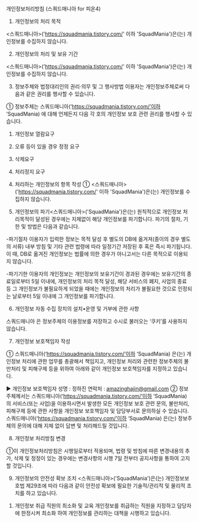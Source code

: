개인정보처리방침 (스쿼드매니아 for 피온4)

1. 개인정보의 처리 목적 

 <스쿼드매니아>('https://squadmania.tistory.com/' 이하 'SquadMania')은(는) 개인정보를 수집하지 않습니다.

 

2. 개인정보의 처리 및 보유 기간

 <스쿼드매니아>('https://squadmania.tistory.com/' 이하 'SquadMania')은(는) 개인정보를 수집하지 않습니다.

 

3. 정보주체와 법정대리인의 권리·의무 및 그 행사방법 이용자는 개인정보주체로써 다음과 같은 권리를 행사할 수 있습니다.

① 정보주체는 스쿼드매니아(‘https://squadmania.tistory.com/’이하 ‘SquadMania) 에 대해 언제든지 다음 각 호의 개인정보 보호 관련 권리를 행사할 수 있습니다.

1) 개인정보 열람요구

2) 오류 등이 있을 경우 정정 요구

3) 삭제요구

4) 처리정지 요구




4. 처리하는 개인정보의 항목 작성
① <스쿼드매니아>('https://squadmania.tistory.com/' 이하 'SquadMania')은(는) 개인정보를 수집하지 않습니다.




5. 개인정보의 파기<스쿼드매니아>('SquadMania')은(는) 원칙적으로 개인정보 처리목적이 달성된 경우에는 지체없이 해당 개인정보를 파기합니다. 파기의 절차, 기한 및 방법은 다음과 같습니다.

-파기절차
이용자가 입력한 정보는 목적 달성 후 별도의 DB에 옮겨져(종이의 경우 별도의 서류) 내부 방침 및 기타 관련 법령에 따라 일정기간 저장된 후 혹은 즉시 파기됩니다. 이 때, DB로 옮겨진 개인정보는 법률에 의한 경우가 아니고서는 다른 목적으로 이용되지 않습니다.

-파기기한
이용자의 개인정보는 개인정보의 보유기간이 경과된 경우에는 보유기간의 종료일로부터 5일 이내에, 개인정보의 처리 목적 달성, 해당 서비스의 폐지, 사업의 종료 등 그 개인정보가 불필요하게 되었을 때에는 개인정보의 처리가 불필요한 것으로 인정되는 날로부터 5일 이내에 그 개인정보를 파기합니다.




6. 개인정보 자동 수집 장치의 설치•운영 및 거부에 관한 사항

스쿼드매니아 은 정보주체의 이용정보를 저장하고 수시로 불러오는 ‘쿠키’를 사용하지 않습니다.

 

7. 개인정보 보호책임자 작성

① 스쿼드매니아(‘https://squadmania.tistory.com/’이하 ‘SquadMania) 은(는) 개인정보 처리에 관한 업무를 총괄해서 책임지고, 개인정보 처리와 관련한 정보주체의 불만처리 및 피해구제 등을 위하여 아래와 같이 개인정보 보호책임자를 지정하고 있습니다.

▶ 개인정보 보호책임자
성명 : 정하진
연락처 : amazinghajin@gmail.com
② 정보주체께서는 스쿼드매니아(‘https://squadmania.tistory.com/’이하 ‘SquadMania) 의 서비스(또는 사업)을 이용하시면서 발생한 모든 개인정보 보호 관련 문의, 불만처리, 피해구제 등에 관한 사항을 개인정보 보호책임자 및 담당부서로 문의하실 수 있습니다. 스쿼드매니아(‘https://squadmania.tistory.com/’이하 ‘SquadMania) 은(는) 정보주체의 문의에 대해 지체 없이 답변 및 처리해드릴 것입니다.

 

8. 개인정보 처리방침 변경

①이 개인정보처리방침은 시행일로부터 적용되며, 법령 및 방침에 따른 변경내용의 추가, 삭제 및 정정이 있는 경우에는 변경사항의 시행 7일 전부터 공지사항을 통하여 고지할 것입니다.




9. 개인정보의 안전성 확보 조치 <스쿼드매니아>('SquadMania')은(는) 개인정보보호법 제29조에 따라 다음과 같이 안전성 확보에 필요한 기술적/관리적 및 물리적 조치를 하고 있습니다.

 1) 개인정보 취급 직원의 최소화 및 교육
    개인정보를 취급하는 직원을 지정하고 담당자에 한정시켜 최소화 하여 개인정보를 관리하는 대책을 시행하고 있습니다.
